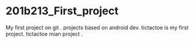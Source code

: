 # 201b213_First_project
My first project on git . 
projects based on android dev.
tictactoe is my first project.
tictactoe mian project .